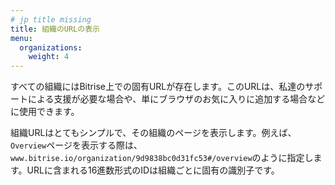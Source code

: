 ```yaml
---
# jp title missing
title: 組織のURLの表示
menu:
  organizations:
    weight: 4
---
```

すべての組織にはBitrise上での固有URLが存在します。このURLは、私達のサポートによる支援が必要な場合や、単にブラウザのお気に入りに追加する場合などに使用できます。

組織URLはとてもシンプルで、その組織のページを表示します。例えば、`Overview`ページを表示する際は、`www.bitrise.io/organization/9d9838bc0d31fc53#/overview`のように指定します。URLに含まれる16進数形式のIDは組織ごとに固有の識別子です。

